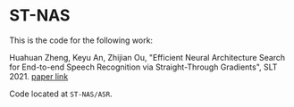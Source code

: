 # ST-NAS
This is the code for the following work:

Huahuan Zheng, Keyu An, Zhijian Ou, "Efficient Neural Architecture Search for End-to-end Speech Recognition via Straight-Through Gradients", SLT 2021. [paper link](https://arxiv.org/abs/2011.05649)

Code located at `ST-NAS/ASR`.

